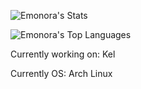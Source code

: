 ![Emonora's Stats](https://github-readme-stats.vercel.app/api?username=Emonora&theme=shades-of-purple&show_icons=true&hide_border=true&count_private=true)

![Emonora's Top Languages](https://github-readme-stats.vercel.app/api/top-langs/?username=Emonora&theme=shades-of-purple&show_icons=true&hide_border=true&layout=compact)

Currently working on: Kel

Currently OS: Arch Linux
